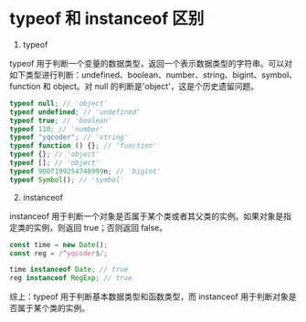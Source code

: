 # typeof 和 instanceof 区别

1. typeof

typeof 用于判断一个变量的数据类型，返回一个表示数据类型的字符串。可以对如下类型进行判断：undefined、boolean、number、string、bigint、symbol、function 和 object。对 null 的判断是'object'，这是个历史遗留问题。

```js
typeof null; // 'object'
typeof undefined; // 'undefined'
typeof true; // 'boolean'
typeof 110; // 'number'
typeof "yqcoder"; // 'string'
typeof function () {}; // 'function'
typeof {}; // 'object'
typeof []; // 'object'
typeof 9007199254740999n; // 'bigint'
typeof Symbol(); // 'symbol'
```

2. instanceof

instanceof 用于判断一个对象是否属于某个类或者其父类的实例。如果对象是指定类的实例，则返回 true；否则返回 false。

```js
const time = new Date();
const reg = /^yqcoder$/;

time instanceof Date; // true
reg instanceof RegExp; // true
```

综上：typeof 用于判断基本数据类型和函数类型，而 instanceof 用于判断对象是否属于某个类的实例。
